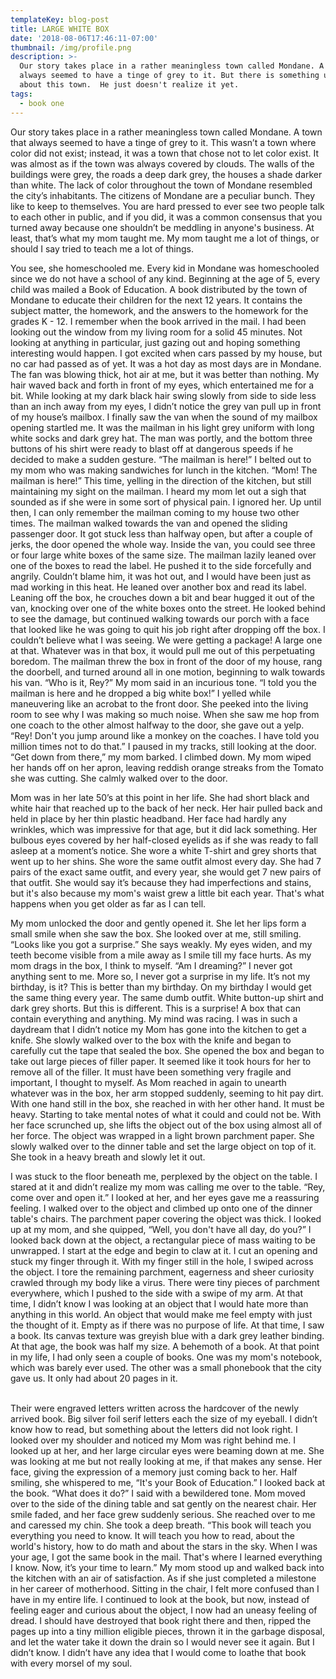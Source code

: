 ```yaml
---
templateKey: blog-post
title: LARGE WHITE BOX
date: '2018-08-06T17:46:11-07:00'
thumbnail: /img/profile.png
description: >-
  Our story takes place in a rather meaningless town called Mondane. A town that
  always seemed to have a tinge of grey to it. But there is something unique
  about this town.  He just doesn't realize it yet.
tags:
  - book one
---
```

Our story takes place in a rather meaningless town called Mondane. A town that always seemed to have a tinge of grey to it. This wasn’t a town where color did not exist; instead, it was a town that chose not to let color exist. It was almost as if the town was always covered by clouds. The walls of the buildings were grey, the roads a deep dark grey, the houses a shade darker than white. The lack of color throughout the town of Mondane resembled the city’s inhabitants. The citizens of Mondane are a peculiar bunch. They like to keep to themselves. You are hard pressed to ever see two people talk to each other in public, and if you did, it was a common consensus that you turned away because one shouldn’t be meddling in anyone's business. At least, that’s what my mom taught me. My mom taught me a lot of things, or should I say tried to teach me a lot of things.
<br />

You see, she homeschooled me. Every kid in Mondane was homeschooled since we do not have a school of any kind. Beginning at the age of 5, every child was mailed a Book of Education. A book distributed by the town of Mondane to educate their children for the next 12 years. It contains the subject matter, the homework, and the answers to the homework for the grades K - 12. I remember when the book arrived in the mail. I had been looking out the window from my living room for a solid 45 minutes. Not looking at anything in particular, just gazing out and hoping something interesting would happen. I got excited when cars passed by my house, but no car had passed as of yet. It was a hot day as most days are in Mondane. The fan was blowing thick, hot air at me, but it was better than nothing. My hair waved back and forth in front of my eyes, which entertained me for a bit. While looking at my dark black hair swing slowly from side to side less than an inch away from my eyes, I didn’t notice the grey van pull up in front of my house’s mailbox. I finally saw the van when the sound of my mailbox opening startled me. It was the mailman in his light grey uniform with long white socks and dark grey hat. The man was portly, and the bottom three buttons of his shirt were ready to blast off at dangerous speeds if he decided to make a sudden gesture. “The mailman is here!” I belted out to my mom who was making sandwiches for lunch in the kitchen. “Mom! The mailman is here!” This time, yelling in the direction of the kitchen, but still maintaining my sight on the mailman. I heard my mom let out a sigh that sounded as if she were in some sort of physical pain. I ignored her. Up until then, I can only remember the mailman coming to my house two other times. The mailman walked towards the van and opened the sliding passenger door. It got stuck less than halfway open, but after a couple of jerks, the door opened the whole way. Inside the van, you could see three or four large white boxes of the same size. The mailman lazily leaned over one of the boxes to read the label. He pushed it to the side forcefully and angrily. Couldn’t blame him, it was hot out, and I would have been just as mad working in this heat. He leaned over another box and read its label. Leaning off the box, he crouches down a bit and bear hugged it out of the van, knocking over one of the white boxes onto the street. He looked behind to see the damage, but continued walking towards our porch with a face that looked like he was going to quit his job right after dropping off the box. I couldn’t believe what I was seeing. We were getting a package! A large one at that. Whatever was in that box, it would pull me out of this perpetuating boredom. The mailman threw the box in front of the door of my house, rang the doorbell, and turned around all in one motion, beginning to walk towards his van. “Who is it, Rey?” My mom said in an incurious tone. “I told you the mailman is here and he dropped a big white box!” I yelled while maneuvering like an acrobat to the front door. She peeked into the living room to see why I was making so much noise. When she saw me hop from one coach to the other almost halfway to the door, she gave out a yelp. “Rey! Don't you jump around like a monkey on the coaches. I have told you million times not to do that.” I paused in my tracks, still looking at the door. “Get down from there,” my mom barked. I climbed down. My mom wiped her hands off on her apron, leaving reddish orange streaks from the Tomato she was cutting. She calmly walked over to the door. 
<br />

Mom was in her late 50’s at this point in her life. She had short black and white hair that reached up to the back of her neck. Her hair pulled back and held in place by her thin plastic headband. Her face had hardly any wrinkles, which was impressive for that age, but it did lack something. Her bulbous eyes covered by her half-closed eyelids as if she was ready to fall asleep at a moment’s notice. She wore a white T-shirt and grey shorts that went up to her shins. She wore the same outfit almost every day. She had 7 pairs of the exact same outfit, and every year, she would get 7 new pairs of that outfit. She would say it’s because they had imperfections and stains, but it's also because my mom's waist grew a little bit each year. That's what happens when you get older as far as I can tell.
<br />

My mom unlocked the door and gently opened it. She let her lips form a small smile when she saw the box. She looked over at me, still smiling. “Looks like you got a surprise.” She says weakly. My eyes widen, and my teeth become visible from a mile away as I smile till my face hurts. As my mom drags in the box, I think to myself. “Am I dreaming?” I never got anything sent to me. More so, I never got a surprise in my life. It’s not my birthday, is it? This is better than my birthday. On my birthday I would get the same thing every year. The same dumb outfit. White button-up shirt and dark grey shorts. But this is different. This is a surprise! A box that can contain everything and anything. My mind was racing. I was in such a daydream that I didn’t notice my Mom has gone into the kitchen to get a knife. She slowly walked over to the box with the knife and began to carefully cut the tape that sealed the box. She opened the box and began to take out large pieces of filler paper. It seemed like it took hours for her to remove all of the filler. It must have been something very fragile and important, I thought to myself. As Mom reached in again to unearth whatever was in the box, her arm stopped suddenly, seeming to hit pay dirt. With one hand still in the box, she reached in with her other hand. It must be heavy. Starting to take mental notes of what it could and could not be. With her face scrunched up, she lifts the object out of the box using almost all of her force. The object was wrapped in a light brown parchment paper. She slowly walked over to the dinner table and set the large object on top of it. She took in a heavy breath and slowly let it out.
<br />

I was stuck to the floor beneath me, perplexed by the object on the table. I stared at it and didn’t realize my mom was calling me over to the table. “Rey, come over and open it.” I looked at her, and her eyes gave me a reassuring feeling. I walked over to the object and climbed up onto one of the dinner table's chairs. The parchment paper covering the object was thick. I looked up at my mom, and she quipped, “Well, you don't have all day, do you?” I looked back down at the object, a rectangular piece of mass waiting to be unwrapped. I start at the edge and begin to claw at it. I cut an opening and stuck my finger through it. With my finger still in the hole, I swiped across the object. I tore the remaining parchment, eagerness and sheer curiosity crawled through my body like a virus. There were tiny pieces of parchment everywhere, which I pushed to the side with a swipe of my arm. At that time, I didn’t know I was looking at an object that I would hate more than anything in this world. An object that would make me feel empty with just the thought of it. Empty as if there was no purpose of life. At that time, I saw a book. Its canvas texture was greyish blue with a dark grey leather binding. At that age, the book was half my size. A behemoth of a book. At that point in my life, I had only seen a couple of books. One was my mom's notebook, which was barely ever used. The other was a small phonebook that the city gave us. It only had about 20 pages in it.

<br />
Their were engraved letters written across the hardcover of the newly arrived book. Big silver foil serif letters each the size of my eyeball. I didn’t know how to read, but something about the letters did not look right. I looked over my shoulder and noticed my Mom was right behind me. I looked up at her, and her large circular eyes were beaming down at me. She was looking at me but not really looking at me, if that makes any sense. Her face, giving the expression of a memory just coming back to her. Half smiling, she whispered to me, “It's your Book of Education.” I looked back at the book. “What does it do?” I said with a bewildered tone. Mom moved over to the side of the dining table and sat gently on the nearest chair. Her smile faded, and her face grew suddenly serious. She reached over to me and caressed my chin. She took a deep breath. “This book will teach you everything you need to know. It will teach you how to read, about the world's history, how to do math and about the stars in the sky. When I was your age, I got the same book in the mail. That's where I learned everything I know. Now, it’s your time to learn.” My mom stood up and walked back into the kitchen with an air of satisfaction. As if she just completed a milestone in her career of motherhood. Sitting in the chair, I felt more confused than I have in my entire life. I continued to look at the book, but now, instead of feeling eager and curious about the object, I now had an uneasy feeling of dread. I should have destroyed that book right there and then, ripped the pages up into a tiny million eligible pieces, thrown it in the garbage disposal, and let the water take it down the drain so I would never see it again. But I didn’t know. I didn’t have any idea that I would come to loathe that book with every morsel of my soul.

